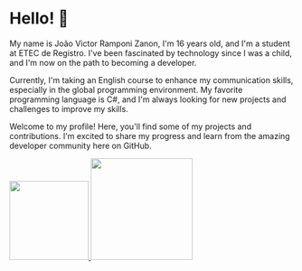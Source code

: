<h1> Hello! 👋 </h1> 
My name is João Victor Ramponi Zanon, I'm 16 years old, and I'm a student at ETEC de Registro. I've been fascinated by technology since I was a child, and I'm now on the path to becoming a developer.

Currently, I'm taking an English course to enhance my communication skills, especially in the global programming environment. My favorite programming language is C#, and I'm always looking for new projects and challenges to improve my skills.

Welcome to my profile! Here, you'll find some of my projects and contributions. I'm excited to share my progress and learn from the amazing developer community here on GitHub.

<div>
  <a href="https://github.com/JoaoRamponi">
  <img height="140em" src="https://github-readme-stats-eight-theta.vercel.app/api?username=JoaoRamponi&show_icons=true&theme=dark&include_all_commits=true&count_private=true"/>
  <img height="180em" src="https://github-readme-stats-eight-theta.vercel.app/api/top-langs/?username=JoaoRamponi&layout=compact&langs_count=8&theme=dark"/>
</div>
